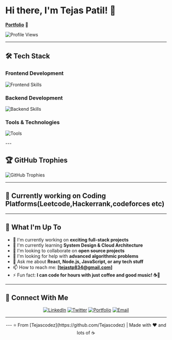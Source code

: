# Hi there, I'm Tejas Patil! 👋
<div display="flex-center">
<p><strong><a href="https://tejas-patil.vercel.app" target="_blank">Portfolio</a></strong> 🚀</p>
<img src="https://komarev.com/ghpvc/?username=Tejascodez&style=for-the-badge&color=blueviolet" alt="Profile Views"/>
</div>


---

## 🛠️ Tech Stack

### **Frontend Development**
<p align="left">
  <img src="https://skillicons.dev/icons?i=html,css,js,typescript,react,nextjs,tailwind,bootstrap,sass" alt="Frontend Skills"/>
</p>

### **Backend Development**
<p align="left">
  <img src="https://skillicons.dev/icons?i=nodejs,express,java,spring,python,graphql,postgresql,mongodb,mysql" alt="Backend Skills"/>
</p>

### **Tools & Technologies**
<p align="left">
  <img src="https://skillicons.dev/icons?i=git,github,vscode,docker,aws,postman,linux,figma" alt="Tools"/>
</p>
---

## 🏆 GitHub Trophies

  <img src="https://github-profile-trophy.vercel.app/?username=Tejascodez&theme=tokyonight&no-frame=true&row=1&column=7" alt="GitHub Trophies"/>

---

## 🏅   Currently working on  Coding Platforms(Leetcode,Hackerrank,codeforces etc)


---

## 🌟 What I'm Up To

- 🔭 I'm currently working on **exciting full-stack projects**
- 🌱 I'm currently learning **System Design & Cloud Architecture**
- 👯 I'm looking to collaborate on **open source projects**
- 🤔 I'm looking for help with **advanced algorithmic problems**
- 💬 Ask me about **React, Node.js, JavaScript, or any tech stuff**
- 📫 How to reach me: **[tejastp834@gmail.com]**
- ⚡ Fun fact: **I can code for hours with just coffee and good music! ☕🎵**

---

## 🤝 Connect With Me

<div align="center">
  
  [![LinkedIn](https://img.shields.io/badge/LinkedIn-0077B5?style=for-the-badge&logo=linkedin&logoColor=white)](https://linkedin.com/in/YourLinkedIn)
  [![Twitter](https://img.shields.io/badge/Twitter-1DA1F2?style=for-the-badge&logo=twitter&logoColor=white)](https://twitter.com/YourTwitter)
  [![Portfolio](https://img.shields.io/badge/Portfolio-FF5722?style=for-the-badge&logo=google-chrome&logoColor=white)](https://tejas-patil.vercel.app)
  [![Email](https://img.shields.io/badge/Email-D14836?style=for-the-badge&logo=gmail&logoColor=white)](mailto:your.email@example.com)
  
</div>

---

<div align="center">
  ---
  ⭐️ From [Tejascodez](https://github.com/Tejascodez) | Made with ❤️ and lots of ☕ 
</div>
